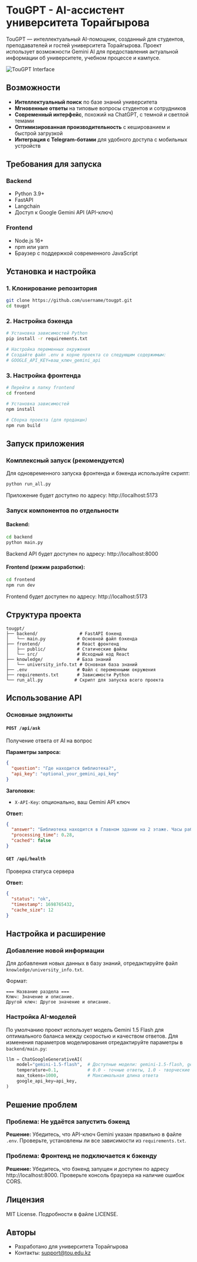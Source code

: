 # TouGPT - AI-ассистент университета Торайгырова

TouGPT — интеллектуальный AI-помощник, созданный для студентов, преподавателей и гостей университета Торайгырова. Проект использует возможности Gemini AI для предоставления актуальной информации об университете, учебном процессе и кампусе.

![TouGPT Interface](https://i.imgur.com/sample-image.png)

## Возможности

- **Интеллектуальный поиск** по базе знаний университета
- **Мгновенные ответы** на типовые вопросы студентов и сотрудников
- **Современный интерфейс**, похожий на ChatGPT, с темной и светлой темами
- **Оптимизированная производительность** с кешированием и быстрой загрузкой
- **Интеграция с Telegram-ботами** для удобного доступа с мобильных устройств

## Требования для запуска

### Backend
- Python 3.9+
- FastAPI
- Langchain
- Доступ к Google Gemini API (API-ключ)

### Frontend
- Node.js 16+
- npm или yarn
- Браузер с поддержкой современного JavaScript

## Установка и настройка

### 1. Клонирование репозитория
```bash
git clone https://github.com/username/tougpt.git
cd tougpt
```

### 2. Настройка бэкенда
```bash
# Установка зависимостей Python
pip install -r requirements.txt

# Настройка переменных окружения
# Создайте файл .env в корне проекта со следующим содержимым:
# GOOGLE_API_KEY=ваш_ключ_gemini_api
```

### 3. Настройка фронтенда
```bash
# Перейти в папку frontend
cd frontend

# Установка зависимостей
npm install

# Сборка проекта (для продакшн)
npm run build
```

## Запуск приложения

### Комплексный запуск (рекомендуется)
Для одновременного запуска фронтенда и бэкенда используйте скрипт:

```bash
python run_all.py
```

Приложение будет доступно по адресу: http://localhost:5173

### Запуск компонентов по отдельности

#### Backend:
```bash
cd backend
python main.py
```
Backend API будет доступен по адресу: http://localhost:8000

#### Frontend (режим разработки):
```bash
cd frontend
npm run dev
```
Frontend будет доступен по адресу: http://localhost:5173

## Структура проекта

```
tougpt/
├── backend/                # FastAPI бэкенд
│   └── main.py            # Основной файл бэкенда
├── frontend/              # React фронтенд
│   ├── public/            # Статические файлы
│   └── src/               # Исходный код React
├── knowledge/             # База знаний
│   └── university_info.txt # Основная база знаний
├── .env                   # Файл с переменными окружения
├── requirements.txt       # Зависимости Python
└── run_all.py            # Скрипт для запуска всего проекта
```

## Использование API

### Основные эндпоинты

#### `POST /api/ask`
Получение ответа от AI на вопрос

**Параметры запроса:**
```json
{
  "question": "Где находится библиотека?",
  "api_key": "optional_your_gemini_api_key"
}
```

**Заголовки:**
- `X-API-Key`: опционально, ваш Gemini API ключ

**Ответ:**
```json
{
  "answer": "Библиотека находится в Главном здании на 2 этаже. Часы работы: Пн-Пт 9:00-18:00, Сб 10:00-16:00.",
  "processing_time": 0.28,
  "cached": false
}
```

#### `GET /api/health`
Проверка статуса сервера

**Ответ:**
```json
{
  "status": "ok",
  "timestamp": 1698765432,
  "cache_size": 12
}
```

## Настройка и расширение

### Добавление новой информации

Для добавления новых данных в базу знаний, отредактируйте файл `knowledge/university_info.txt`. 

Формат:
```
=== Название раздела ===
Ключ: Значение и описание.
Другой ключ: Другое значение и описание.
```

### Настройка AI-моделей

По умолчанию проект использует модель Gemini 1.5 Flash для оптимального баланса между скоростью и качеством ответов. Для изменения параметров моделирования отредактируйте параметры в `backend/main.py`:

```python
llm = ChatGoogleGenerativeAI(
    model="gemini-1.5-flash",  # Доступные модели: gemini-1.5-flash, gemini-1.5-pro
    temperature=0.1,           # 0.0 - точные ответы, 1.0 - творческие ответы
    max_tokens=1000,           # Максимальная длина ответа
    google_api_key=api_key,
)
```

## Решение проблем

### Проблема: Не удаётся запустить бэкенд

**Решение:** Убедитесь, что API-ключ Gemini указан правильно в файле `.env`. Проверьте, установлены ли все зависимости из `requirements.txt`.

### Проблема: Фронтенд не подключается к бэкенду

**Решение:** Убедитесь, что бэкенд запущен и доступен по адресу http://localhost:8000. Проверьте консоль браузера на наличие ошибок CORS.

## Лицензия

MIT License. Подробности в файле LICENSE.

## Авторы

- Разработано для университета Торайгырова
- Контакты: support@tou.edu.kz
